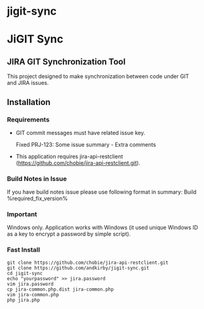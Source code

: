 jigit-sync
=============
# JiGIT Sync
## JIRA GIT Synchronization Tool
This project designed to make synchronization between code under GIT and JIRA issues.

## Installation
### Requirements
- GIT commit messages must have related issue key.


    Fixed PRJ-123: Some issue summary
    \- Extra comments
- This application requires jira-api-restclient 
(https://github.com/chobie/jira-api-restclient.git).

### Build Notes in Issue
If you have build notes issue please use following format in summary: Build %required_fix_version%

### Important
Windows only.
Application works with Windows (it used unique Windows ID as a key to encrypt a password by simple script).

### Fast Install

    git clone https://github.com/chobie/jira-api-restclient.git
    git clone https://github.com/andkirby/jigit-sync.git
    cd jigit-sync
    echo "yourpassword" >> jira.password
    vim jira.password
    cp jira-common.php.dist jira-common.php
    vim jira-common.php
    php jira.php
